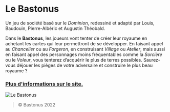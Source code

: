 # Le Bastonus
Un jeu de société basé sur le _Dominion_, redessiné et adapté par Louis, Baudouin, Pierre-Albéric et Augustin Théobald.

Dans le **Bastonus**, les joueurs vont tenter de créer leur royaume en achetant les cartes qui leur permettront de se développer. En faisant appel au _Chancelier_ ou au _Forgeron_, en construisant _Village_ ou _Atelier_, mais aussi en faisant appel des personnages moins fréquentables comme la _Sorcière_ ou le _Voleur_, vous tenterez d’acquérir le plus de terres possibles. Saurez-vous déjouer les pièges de votre adversaire et construire le plus beau royaume ?

### [Plus d'informations sur le site.](https://bastonus.github.io/ "Le Bastonus")

![Le Bastonus](https://github.com/bastonus/bastonus.github.io/blob/main/wp-content/uploads/2022/01/Medieval-Landscape.jpg?raw=true)

>&copy; Bastonus 2022
